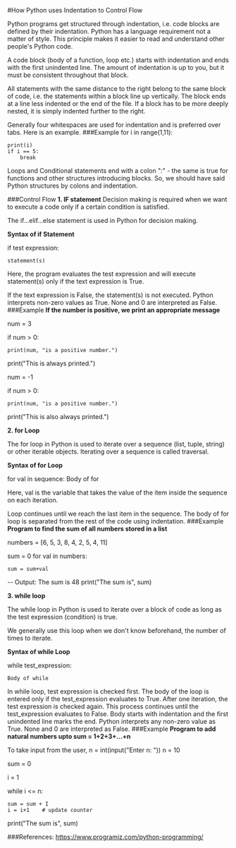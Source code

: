 ﻿﻿﻿#How Python uses Indentation to Control FlowPython programs get structured through indentation, i.e. code blocks are defined by their indentation. Python has a language requirement not a matter of style. This principle makes it easier to read and understand other people's Python code.A code block (body of a function, loop etc.) starts with indentation and ends with the first unindented line. The amount of indentation is up to you, but it must be consistent throughout that block.All statements with the same distance to the right belong to the same block of code, i.e. the statements within a block line up vertically. The block ends at a line less indented or the end of the file. If a block has to be more deeply nested, it is simply indented further to the right. Generally four whitespaces are used for indentation and is preferred over tabs. Here is an example.###Examplefor i in range(1,11):    print(i)    if i == 5:        breakLoops and Conditional statements end with a colon ":" - the same is true for functions and other structures introducing blocks. So, we should have said Python structures by colons and indentation.###Control Flow**1. IF statement**Decision making is required when we want to execute a code only if a certain condition is satisfied.The if…elif…else statement is used in Python for decision making.**Syntax of if Statement**if test expression:    statement(s)Here, the program evaluates the test expression and will execute statement(s) only if the text expression is True.If the text expression is False, the statement(s) is not executed.Python interprets non-zero values as True. None and 0 are interpreted as False.###Example**If the number is positive, we print an appropriate message**num = 3if num > 0:    print(num, "is a positive number.")print("This is always printed.")num = -1if num > 0:    print(num, "is a positive number.")print("This is also always printed.")**2. for Loop**The for loop in Python is used to iterate over a sequence (list, tuple, string) or other iterable objects. Iterating over a sequence is called traversal.**Syntax of for Loop**for val in sequence:	Body of forHere, val is the variable that takes the value of the item inside the sequence on each iteration.Loop continues until we reach the last item in the sequence. The body of for loop is separated from the rest of the code using indentation.###Example**Program to find the sum of all numbers stored in a list**numbers = [6, 5, 3, 8, 4, 2, 5, 4, 11]sum = 0for val in numbers:	sum = sum+val-- Output: The sum is 48print("The sum is", sum)**3. while loop**The while loop in Python is used to iterate over a block of code as long as the test expression (condition) is true.We generally use this loop when we don't know beforehand, the number of times to iterate.**Syntax of while Loop**while test_expression:    Body of whileIn while loop, test expression is checked first. The body of the loop is entered only if the test_expression evaluates to True. After one iteration, the test expression is checked again. This process continues until the test_expression evaluates to False. Body starts with indentation and the first unindented line marks the end. Python interprets any non-zero value as True. None and 0 are interpreted as False.###Example**Program to add natural numbers upto   sum = 1+2+3+...+n**To take input from the user,n = int(input("Enter n: ")) n = 10sum = 0i = 1while i <= n:    sum = sum + I    i = i+1    # update counterprint("The sum is", sum)###References:https://www.programiz.com/python-programming/